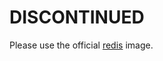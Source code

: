 DISCONTINUED
============

Please use the official [redis](https://registry.hub.docker.com/_/redis/) image.
